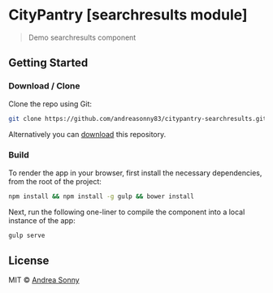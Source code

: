# CityPantry [searchresults module]

> Demo searchresults component

## Getting Started

### Download / Clone

Clone the repo using Git:

```bash
git clone https://github.com/andreasonny83/citypantry-searchresults.git
```

Alternatively you can [download](https://github.com/andreasonny83/citypantry-searchresults/archive/master.zip)
this repository.

### Build

To render the app in your browser, first install the necessary
dependencies, from the root of the project:

```bash
npm install && npm install -g gulp && bower install
```

Next, run the following one-liner to compile the component
into a local instance of the app:

```bash
gulp serve
```

## License

MIT © [Andrea Sonny](https://github.com/andreasonny83)
